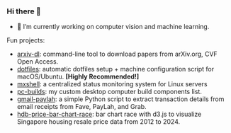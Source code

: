 ### Hi there 👋

-   🔭 I’m currently working on computer vision and machine learning.

<!-- ![Mark Huang Github Stats](https://github-readme-stats.vercel.app/api?username=MarkHershey&show_icons=true&count_private=true&theme=prussian) -->

Fun projects:

-   [arxiv-dl](https://github.com/MarkHershey/arxiv-dl): command-line tool to download papers from arXiv.org, CVF Open Access.
-   [dotfiles](https://github.com/MarkHershey/dotfiles): automatic dotfiles setup + machine configuration script for macOS/Ubuntu. **[Highly Recommended!]**
-   [mxshell](https://github.com/mxshell/MXStatus): a centralized status monitoring system for Linux servers
-   [pc-builds](https://github.com/MarkHershey/pc-builds): my custom desktop computer build components list.
-   [gmail-paylah](https://github.com/MarkHershey/gmail-paylah): a simple Python script to extract transaction details from email receipts from Fave, PayLah, and Grab.
-   [hdb-price-bar-chart-race](https://markhh.com/hdb-price-bar-chart-race/): bar chart race with d3.js to visualize Singapore housing resale price data from 2012 to 2024.
